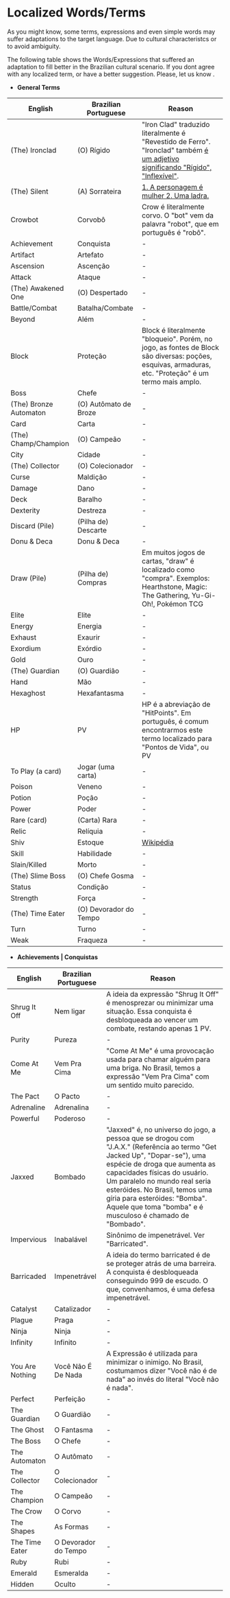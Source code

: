 # Localized Words/Terms

As you might know, some terms, expressions and even simple words may suffer adaptations to the target language. Due to cultural characteristcs or to avoid ambiguity.

The following table shows the Words/Expressions that suffered an adaptation to fill better in the Brazilian cultural scenario. If you dont agree with any localized term, or have a better suggestion. Please, let us know .


- **General Terms**

| English                | Brazilian Portuguese   | Reason |
|------------------------|------------------------|--------|
| (The) Ironclad         | (O) Rígido             | "Iron Clad" traduzido literalmente é "Revestido de Ferro". "Ironclad" também [é um adjetivo significando "Rígido", "Inflexível"](http://www.dictionary.com/browse/ironclad). |
| (The) Silent           | (A) Sorrateira         | [1. A personagem é mulher 2. Uma ladra.](http://slay-the-spire.wikia.com/wiki/Silent) |
| Crowbot                | Corvobô                | Crow é literalmente corvo. O "bot" vem da palavra "robot", que em português é "robô".
| Achievement            | Conquista              | - |
| Artifact               | Artefato               | - |
| Ascension              | Ascenção               | - |
| Attack                 | Ataque                 | - |
| (The) Awakened One     | (O) Despertado         | - |
| Battle/Combat          | Batalha/Combate        | - |
| Beyond                 | Além                   | - |
| Block                  | Proteção               | Block é literalmente "bloqueio". Porém, no jogo, as fontes de Block são diversas: poções, esquivas, armaduras, etc. "Proteção" é um termo mais amplo. |
| Boss                   | Chefe                  | - |
| (The) Bronze Automaton | (O) Autômato de Broze  | - |
| Card                   | Carta                  | - |
| (The) Champ/Champion   | (O) Campeão            | - |
| City                   | Cidade                 | - |
| (The) Collector        | (O) Colecionador       | - |
| Curse                  | Maldição               | - |
| Damage                 | Dano                   | - |
| Deck                   | Baralho                | - |
| Dexterity              | Destreza               | - |
| Discard (Pile)         | (Pilha de) Descarte    | - |
| Donu & Deca            | Donu & Deca            | - |
| Draw (Pile)            | (Pilha de) Compras     | Em muitos jogos de cartas, "draw" é localizado como "compra". Exemplos: Hearthstone, Magic: The Gathering, Yu-Gi-Oh!, Pokémon TCG |
| Elite                  | Elite                  | - |
| Energy                 | Energia                | - |
| Exhaust                | Exaurir                | - |
| Exordium               | Exórdio                | - |
| Gold                   | Ouro                   | - |
| (The) Guardian         | (O) Guardião           | - |
| Hand                   | Mão                    | - |
| Hexaghost              | Hexafantasma           | - |
| HP                     | PV                     | HP é a abreviação de "HitPoints". Em português, é comum encontrarmos este termo localizado para "Pontos de Vida", ou PV |
| To Play (a card)       | Jogar (uma carta)      | - |
| Poison                 | Veneno                 | - |
| Potion                 | Poção                  | - |
| Power                  | Poder                  | - |
| Rare (card)            | (Carta) Rara           | - |
| Relic                  | Relíquia               | - |
| Shiv                   | Estoque                | [Wikipédia](https://pt.wikipedia.org/wiki/Estoque_(arma)) |
| Skill                  | Habilidade             | - |
| Slain/Killed           | Morto                  | - |
| (The) Slime Boss       | (O) Chefe Gosma        | - |
| Status                 | Condição               | - |
| Strength               | Força                  | - |
| (The) Time Eater       | (O) Devorador do Tempo | - |
| Turn                   | Turno                  | - |
| Weak                   | Fraqueza               | - |

- **Achievements | Conquistas**

| English         | Brazilian Portuguese | Reason |
|-----------------|----------------------|--------|
| Shrug It Off    | Nem ligar            | A ideia da expressão "Shrug It Off" é menosprezar ou minimizar uma situação. Essa conquista é desbloqueada ao vencer um combate, restando apenas 1 PV. |
| Purity          | Pureza               | - |
| Come At Me      | Vem Pra Cima         | "Come At Me" é uma provocação usada para chamar alguém para uma briga. No Brasil, temos a expressão "Vem Pra Cima" com um sentido muito parecido. |
| The Pact        | O Pacto              | - |
| Adrenaline      | Adrenalina           | - |
| Powerful        | Poderoso             | - |
| Jaxxed          | Bombado              | "Jaxxed" é, no universo do jogo, a pessoa que se drogou com "J.A.X." (Referência ao termo "Get Jacked Up", "Dopar-se"), uma espécie de droga que aumenta as capacidades físicas do usuário. Um paralelo no mundo real seria esteróides. No Brasil, temos uma gíria para esteróides: "Bomba". Aquele que toma "bomba" e é musculoso é chamado de "Bombado". |
| Impervious      | Inabalável           | Sinônimo de impenetrável. Ver "Barricated". |
| Barricaded      | Impenetrável         | A ideia do termo barricated é de se proteger atrás de uma barreira. A conquista é desbloqueada conseguindo 999 de escudo. O que, convenhamos, é uma defesa impenetrável. |
| Catalyst        | Catalizador          | - |
| Plague          | Praga                | - |
| Ninja           | Ninja                | - |
| Infinity        | Infinito             | - |
| You Are Nothing | Você Não É De Nada   | A Expressão é utilizada para minimizar o inimigo. No Brasil, costumamos dizer "Você não é de nada" ao invés do literal "Você não é nada". |
| Perfect         | Perfeição            | - |
| The Guardian    | O Guardião           | - |
| The Ghost       | O Fantasma           | - |
| The Boss        | O Chefe              | - |
| The Automaton   | O Autômato           | - |
| The Collector   | O Colecionador       | - |
| The Champion    | O Campeão            | - |
| The Crow        | O Corvo              | - |
| The Shapes      | As Formas            | - |
| The Time Eater  | O Devorador do Tempo | - |
| Ruby            | Rubi                 | - |
| Emerald         | Esmeralda            | - |
| Hidden          | Oculto               | - |
